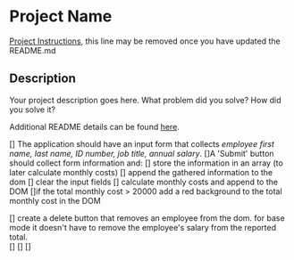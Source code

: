 # Project Name

[Project Instructions](./INSTRUCTIONS.md), this line may be removed once you have updated the README.md

## Description

Your project description goes here. What problem did you solve? How did you solve it?

Additional README details can be found [here](https://github.com/PrimeAcademy/readme-template/blob/master/README.md).






[] The application should have an input form that collects _employee first name, last name, ID number, job title, annual salary_.
[]A 'Submit' button should collect form information and:
    [] store the information in an array (to later calculate monthly costs)
    [] append the gathered information to the dom
    [] clear the input fields
    [] calculate monthly costs and append to the DOM
    []if the total monthly cost > 20000 add a red background to the total monthly cost in the DOM

[] create a delete button that removes an employee from the dom.  for base mode it doesn't have to remove the employee's salary from the reported total.  
[]
[]
[]
